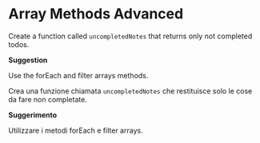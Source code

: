 # Array Methods Advanced

Create a function called `uncompletedNotes` that returns only not completed todos.

**Suggestion**

Use the forEach and filter arrays methods.

Crea una funzione chiamata `uncompletedNotes` che restituisce solo le cose da fare non completate.

**Suggerimento**

Utilizzare i metodi forEach e filter arrays.